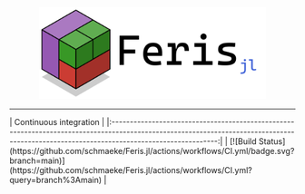 <p align = "center">
    <img src = "resources/logo/logo.png" alt = "feris logo" width = "400px">
</p>

<hr>

<table align = "center">
|                                                                                   Continuous integration                                                                                  |
|:-----------------------------------------------------------------------------------------------------------------------------------------------------------------------------------------:|
| [![Build Status](https://github.com/schmaeke/Feris.jl/actions/workflows/CI.yml/badge.svg?branch=main)](https://github.com/schmaeke/Feris.jl/actions/workflows/CI.yml?query=branch%3Amain) |
</p>
